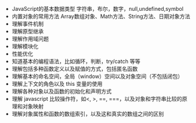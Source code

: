  - JavaScript的基本数据类型
   字符串，布尔，数字，null,undefined,symbol
 - 内置对象的常用方法
   Array数组对象、Math方法、String方法、日期对象方法
 - 理解事件机制
 - 理解原型继承
 - 理解作用域问题
 - 理解模块化
 - 性能优化
 - 知道基本的编程语法，比如循环，判断，try/catch 等等
 - 理解包括多种函数定义以及赋值的方式，包括匿名函数
 - 理解基本的命名空间，全局（window）空间以及对象空间（不包括闭包）
 - 理解上下文的角色以及 this 变量的使用
 - 理解各种对象以及函数的初始化和声明方式
 - 理解 javascript 比较操作符，如<, >, ==, ===，以及对象和字符串比较的原理和对象映射
 - 理解对象属性和函数的数组索引，以及这和真实的数组之间的区别
